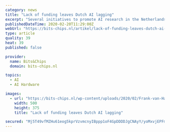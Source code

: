 ```yaml
---
category: news
title: "Lack of funding leaves Dutch AI lagging"
excerpt: "Several initiatives to promote AI research in the Netherlands have emerged over the past two years. Bits&Chips asked foremen Max Welling, Frank van Harmelen and Maarten de Rijke to highlight the importance of artificial intelligence for Dutch economy and Dutch society. There are three major players on the worldwide AI stage: China, the US and ..."
publishedDateTime: 2020-02-20T11:29:00Z
webUrl: "https://bits-chips.nl/artikel/lack-of-funding-leaves-dutch-ai-lagging/"
type: article
quality: 39
heat: 39
published: false

provider:
  name: Bits&Chips
  domain: bits-chips.nl

topics:
  - AI
  - AI Hardware

images:
  - url: "https://bits-chips.nl/wp-content/uploads/2020/02/Frank-van-Harmelen-02.jpg"
    width: 500
    height: 375
    title: "Lack of funding leaves Dutch AI lagging"

secured: "Mj5T49vfMZHu61eog5kprVzvmcnyIBppp1oF4GpDDDDJgCNAyY/yoMxvjEPFmGoOiRcZucbsDnjWYLYnIQBQgdUAzxxLvOCgrQ2ZEt0PcDnC4GGwmBZI1XCrIkIiVBkQLlwJ4RRdS2GOTU8sPieIUWoQhzN4UNxmTDmGCD0McocOguUAxNMefx44GmCl4el1mAUctVL2zRm9rZmjuSTwuYPN58buOUJcE1vUcw76kcQ9Wep4qCaNX+KAQNcyV13nqH0RSWOUWpMxZ0ZQC1q/74k4zR/VMejitaG3y6ETvtKKt1j5Gl3RXg/I37BWtt/J;TglzNMMAsyftEjHO9ztTkA=="
---
```


